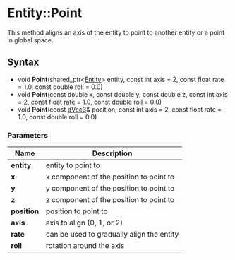 # Entity::Point #
This method aligns an axis of the entity to point to another entity or a point in global space.

## Syntax ##
- void **Point**(shared_ptr<[Entity](CPP_Entity_32f.md)\> entity, const int axis = 2, const float rate = 1.0, const double roll = 0.0) 
- void **Point**(const double x, const double y, const double z, const int axis = 2, const float rate = 1.0, const double roll = 0.0) 
- void **Point**(const [dVec3](CPP_dVec3.md)& position, const int axis = 2, const float rate = 1.0, const double roll = 0.0) 

### Parameters ###
| Name | Description |
| --- | --- |
| **entity** | entity to point to |
| **x** | x component of the position to point to |
| **y** | y component of the position to point to |
| **z** | z component of the position to point to |
| **position** | position to point to |
| **axis** | axis to align (0, 1, or 2) | 
| **rate** | can be used to gradually align the entity | 
| **roll** | rotation around the axis |
